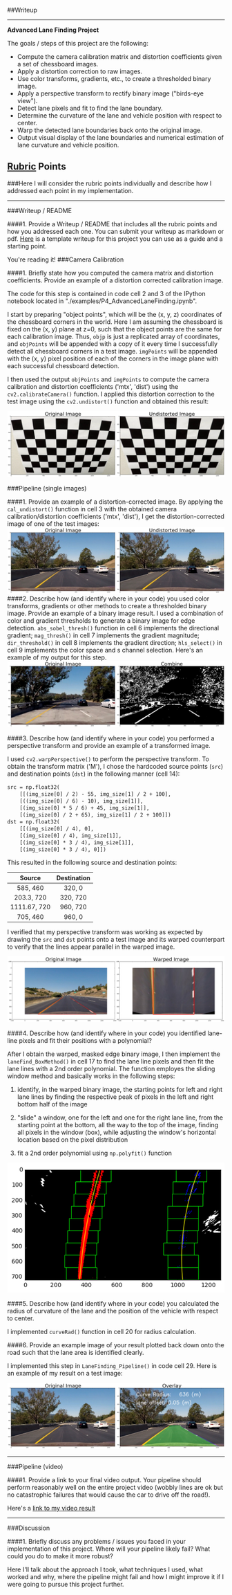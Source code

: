 ##Writeup

---

**Advanced Lane Finding Project**

The goals / steps of this project are the following:

* Compute the camera calibration matrix and distortion coefficients given a set of chessboard images.
* Apply a distortion correction to raw images.
* Use color transforms, gradients, etc., to create a thresholded binary image.
* Apply a perspective transform to rectify binary image ("birds-eye view").
* Detect lane pixels and fit to find the lane boundary.
* Determine the curvature of the lane and vehicle position with respect to center.
* Warp the detected lane boundaries back onto the original image.
* Output visual display of the lane boundaries and numerical estimation of lane curvature and vehicle position.

[//]: # (Image References)

[image1]: ./examples/undistort_xz.png "Undistorted"
[image2]: ./examples/distort_correct_xz.png "distort correction"
[image3]: ./examples/edge_detection_xz.png "Binary Example"
[image4]: ./examples/perspective_trans_xz.png "Warp Example"
[image5]: ./examples/lane_find_fit_xz.png "Fit Visual"
[image6]: ./examples/sample_xz.png "Output"
[video1]: ./examples/project_video_output.mp4 "Video"

## [Rubric](https://review.udacity.com/#!/rubrics/571/view) Points
###Here I will consider the rubric points individually and describe how I addressed each point in my implementation.  

---
###Writeup / README

####1. Provide a Writeup / README that includes all the rubric points and how you addressed each one.  You can submit your writeup as markdown or pdf.  [Here](https://github.com/udacity/CarND-Advanced-Lane-Lines/blob/master/writeup_template.md) is a template writeup for this project you can use as a guide and a starting point.  

You're reading it!
###Camera Calibration

####1. Briefly state how you computed the camera matrix and distortion coefficients. Provide an example of a distortion corrected calibration image.

The code for this step is contained in code cell 2 and 3 of the IPython notebook located in "./examples/P4_AdvancedLaneFinding.ipynb".  

I start by preparing "object points", which will be the (x, y, z) coordinates of the chessboard corners in the world. Here I am assuming the chessboard is fixed on the (x, y) plane at z=0, such that the object points are the same for each calibration image.  Thus, `objp` is just a replicated array of coordinates, and `objPoints` will be appended with a copy of it every time I successfully detect all chessboard corners in a test image.  `imgPoints` will be appended with the (x, y) pixel position of each of the corners in the image plane with each successful chessboard detection.  

I then used the output `objPoints` and `imgPoints` to compute the camera calibration and distortion coefficients ('mtx', 'dist') using the `cv2.calibrateCamera()` function.  I applied this distortion correction to the test image using the `cv2.undistort()` function and obtained this result: 

![alt text][image1]

###Pipeline (single images)

####1. Provide an example of a distortion-corrected image.
By applying the `cal_undistort()` function in cell 3 with the obtained camera calibration/distortion coefficients ('mtx', 'dist'), I get the distortion-corrected image of one of the test images:
![alt text][image2]
####2. Describe how (and identify where in your code) you used color transforms, gradients or other methods to create a thresholded binary image.  Provide an example of a binary image result.
I used a combination of color and gradient thresholds to generate a binary image for edge detection. `abs_sobel_thresh()` function in cell 6 implements the directional gradient; `mag_thresh()` in cell 7 implements the gradient magnitude;  `dir_threshold()` in cell 8 implements the gradient direction; `hls_select()` in cell 9 implements the color space and s channel selection.  Here's an example of my output for this step. 
![alt text][image3]

####3. Describe how (and identify where in your code) you performed a perspective transform and provide an example of a transformed image.

I used `cv2.warpPerspective()` to perform the perspective transform. To obtain the transform matrix ('M'), I chose the hardcoded source points (`src`) and destination points (`dst`) in the following manner (cell 14):  

```
src = np.float32(
    [[(img_size[0] / 2) - 55, img_size[1] / 2 + 100],
    [((img_size[0] / 6) - 10), img_size[1]],
    [(img_size[0] * 5 / 6) + 45, img_size[1]],
    [(img_size[0] / 2 + 65), img_size[1] / 2 + 100]])
dst = np.float32(
    [[(img_size[0] / 4), 0],
    [(img_size[0] / 4), img_size[1]],
    [(img_size[0] * 3 / 4), img_size[1]],
    [(img_size[0] * 3 / 4), 0]])

```
This resulted in the following source and destination points:

| Source        | Destination   | 
|:-------------:|:-------------:| 
| 585, 460      | 320, 0        | 
| 203.3, 720      | 320, 720      |
| 1111.67, 720     | 960, 720      |
| 705, 460      | 960, 0        |

I verified that my perspective transform was working as expected by drawing the `src` and `dst` points onto a test image and its warped counterpart to verify that the lines appear parallel in the warped image.

![alt text][image4]

####4. Describe how (and identify where in your code) you identified lane-line pixels and fit their positions with a polynomial?

After I obtain the warped, masked edge binary image, I then implement the `laneFind_BoxMethod()` in cell 17 to find the lane line pixels and then fit the lane lines with a 2nd order polynomial. 
The function employes the sliding window method and basically works in the following steps:

1) identify, in the warped binary image, the starting points for left and right lane lines by finding the respective peak of pixels in the left and right bottom half of the image 

2) "slide" a window, one for the left and one for the right lane line, from the starting point at the bottom, all the way to the top of the image, finding all pixels in the window (box), while adjusting the window's horizontal location based on the pixel distribution

3) fit a 2nd order polynomial using `np.polyfit()` function


![alt text][image5]

####5. Describe how (and identify where in your code) you calculated the radius of curvature of the lane and the position of the vehicle with respect to center.

I implemented `curveRad()` function in cell 20 for radius calculation.

####6. Provide an example image of your result plotted back down onto the road such that the lane area is identified clearly.

I implemented this step in `LaneFinding_Pipeline()` in code cell 29.  Here is an example of my result on a test image:

![alt text][image6]

---

###Pipeline (video)

####1. Provide a link to your final video output.  Your pipeline should perform reasonably well on the entire project video (wobbly lines are ok but no catastrophic failures that would cause the car to drive off the road!).

Here's a [link to my video result](./examples/project_video_output.mp4)

---

###Discussion

####1. Briefly discuss any problems / issues you faced in your implementation of this project.  Where will your pipeline likely fail?  What could you do to make it more robust?

Here I'll talk about the approach I took, what techniques I used, what worked and why, where the pipeline might fail and how I might improve it if I were going to pursue this project further.  

